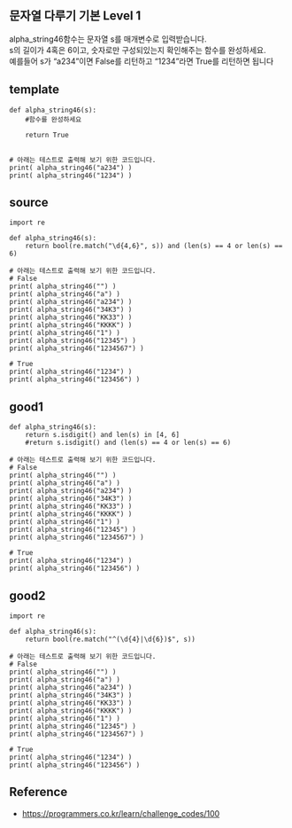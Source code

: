 ## 문자열 다루기 기본 Level 1
alpha_string46함수는 문자열 s를 매개변수로 입력받습니다.   
s의 길이가 4혹은 6이고, 숫자로만 구성되있는지 확인해주는 함수를 완성하세요.   
예를들어 s가 “a234”이면 False를 리턴하고 “1234”라면 True를 리턴하면 됩니다   

## template
```
def alpha_string46(s):
    #함수를 완성하세요

    return True


# 아래는 테스트로 출력해 보기 위한 코드입니다.
print( alpha_string46("a234") )
print( alpha_string46("1234") )
```

## source
```
import re

def alpha_string46(s):
    return bool(re.match("\d{4,6}", s)) and (len(s) == 4 or len(s) == 6)

# 아래는 테스트로 출력해 보기 위한 코드입니다.
# False
print( alpha_string46("") )
print( alpha_string46("a") )
print( alpha_string46("a234") )
print( alpha_string46("34K3") )
print( alpha_string46("KK33") )
print( alpha_string46("KKKK") )
print( alpha_string46("1") )
print( alpha_string46("12345") )
print( alpha_string46("1234567") )

# True
print( alpha_string46("1234") )
print( alpha_string46("123456") )
```

## good1
```
def alpha_string46(s):
    return s.isdigit() and len(s) in [4, 6]
    #return s.isdigit() and (len(s) == 4 or len(s) == 6)

# 아래는 테스트로 출력해 보기 위한 코드입니다.
# False
print( alpha_string46("") )
print( alpha_string46("a") )
print( alpha_string46("a234") )
print( alpha_string46("34K3") )
print( alpha_string46("KK33") )
print( alpha_string46("KKKK") )
print( alpha_string46("1") )
print( alpha_string46("12345") )
print( alpha_string46("1234567") )

# True
print( alpha_string46("1234") )
print( alpha_string46("123456") )
```

## good2
```
import re

def alpha_string46(s):
    return bool(re.match("^(\d{4}|\d{6})$", s))

# 아래는 테스트로 출력해 보기 위한 코드입니다.
# False
print( alpha_string46("") )
print( alpha_string46("a") )
print( alpha_string46("a234") )
print( alpha_string46("34K3") )
print( alpha_string46("KK33") )
print( alpha_string46("KKKK") )
print( alpha_string46("1") )
print( alpha_string46("12345") )
print( alpha_string46("1234567") )

# True
print( alpha_string46("1234") )
print( alpha_string46("123456") )
```

## Reference
* https://programmers.co.kr/learn/challenge_codes/100
